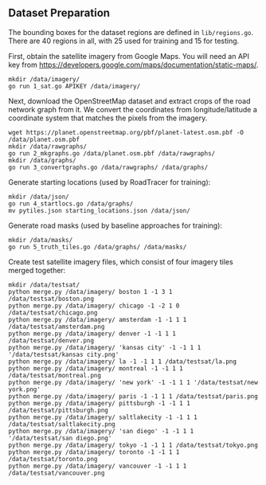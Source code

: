 Dataset Preparation
-------------------

The bounding boxes for the dataset regions are defined in `lib/regions.go`. There are 40 regions in all, with 25 used for training and 15 for testing.

First, obtain the satellite imagery from Google Maps. You will need an API key from https://developers.google.com/maps/documentation/static-maps/.

	mkdir /data/imagery/
	go run 1_sat.go APIKEY /data/imagery/

Next, download the OpenStreetMap dataset and extract crops of the road network graph from it. We convert the coordinates from longitude/latitude a coordinate system that matches the pixels from the imagery.

	wget https://planet.openstreetmap.org/pbf/planet-latest.osm.pbf -O /data/planet.osm.pbf
	mkdir /data/rawgraphs/
	go run 2_mkgraphs.go /data/planet.osm.pbf /data/rawgraphs/
	mkdir /data/graphs/
	go run 3_convertgraphs.go /data/rawgraphs/ /data/graphs/

Generate starting locations (used by RoadTracer for training):

	mkdir /data/json/
	go run 4_startlocs.go /data/graphs/
	mv pytiles.json starting_locations.json /data/json/

Generate road masks (used by baseline approaches for training):

	mkdir /data/masks/
	go run 5_truth_tiles.go /data/graphs/ /data/masks/

Create test satellite imagery files, which consist of four imagery tiles merged together:

	mkdir /data/testsat/
	python merge.py /data/imagery/ boston 1 -1 3 1 /data/testsat/boston.png
	python merge.py /data/imagery/ chicago -1 -2 1 0 /data/testsat/chicago.png
	python merge.py /data/imagery/ amsterdam -1 -1 1 1 /data/testsat/amsterdam.png
	python merge.py /data/imagery/ denver -1 -1 1 1 /data/testsat/denver.png
	python merge.py /data/imagery/ 'kansas city' -1 -1 1 1 '/data/testsat/kansas city.png'
	python merge.py /data/imagery/ la -1 -1 1 1 /data/testsat/la.png
	python merge.py /data/imagery/ montreal -1 -1 1 1 /data/testsat/montreal.png
	python merge.py /data/imagery/ 'new york' -1 -1 1 1 '/data/testsat/new york.png'
	python merge.py /data/imagery/ paris -1 -1 1 1 /data/testsat/paris.png
	python merge.py /data/imagery/ pittsburgh -1 -1 1 1 /data/testsat/pittsburgh.png
	python merge.py /data/imagery/ saltlakecity -1 -1 1 1 /data/testsat/saltlakecity.png
	python merge.py /data/imagery/ 'san diego' -1 -1 1 1 '/data/testsat/san diego.png'
	python merge.py /data/imagery/ tokyo -1 -1 1 1 /data/testsat/tokyo.png
	python merge.py /data/imagery/ toronto -1 -1 1 1 /data/testsat/toronto.png
	python merge.py /data/imagery/ vancouver -1 -1 1 1 /data/testsat/vancouver.png
